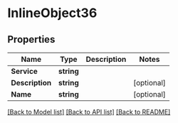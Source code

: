 # InlineObject36

## Properties
Name | Type | Description | Notes
------------ | ------------- | ------------- | -------------
**Service** | **string** |  | 
**Description** | **string** |  | [optional] 
**Name** | **string** |  | [optional] 

[[Back to Model list]](../README.md#documentation-for-models) [[Back to API list]](../README.md#documentation-for-api-endpoints) [[Back to README]](../README.md)


